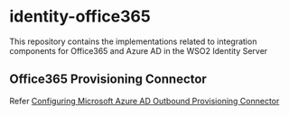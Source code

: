 # identity-office365

This repository contains the implementations related to integration components for Office365 and Azure AD in the WSO2 Identity Server

##  Office365 Provisioning Connector

Refer [Configuring Microsoft Azure AD Outbound Provisioning Connector](components/org.wso2.carbon.identity.outbound.provisioning.connector.office365/doc/README.md)
